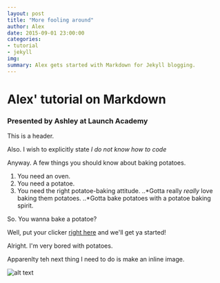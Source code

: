 ```yaml
---
layout: post
title: "More fooling around"
author: Alex
date: 2015-09-01 23:00:00
categories:
- tutorial
- jekyll
img:
summary: Alex gets started with Markdown for Jekyll blogging.
---
```


# Alex' tutorial on Markdown

### Presented by Ashley at Launch Academy 

This is a header. 

Also. I wish to explicitly state *I do not know how to code*

Anyway. A few things you should know about baking potatoes.

1. You need an oven.
2. You need a potatoe. 
3. You need the right potatoe-baking attitude.
..*Gotta really *really* love baking them potatoes.
..*Gotta bake potatoes with a potatoe baking spirit. 

So. You wanna bake a potatoe?

Well, put your clicker [right here](https://www.youtube.com/watch?v=d9SHmG3wGqc) and we'll get ya started! 


Alright. I'm very bored with potatoes. 


Apparenlty teh next thing I need to do is make an inline image. 

![alt text](http://www.trier-info.de/tl_files/images/freizeit/inlineskating/inlineskating_03.jpg)




